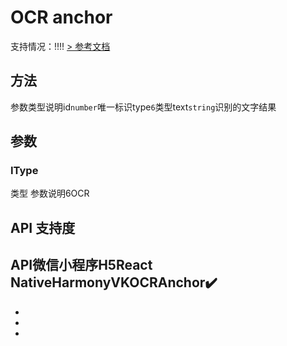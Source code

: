 # OCR anchor
支持情况：!!!!
[> 参考文档
](https://developers.weixin.qq.com/miniprogram/dev/api/ai/visionkit/VKOCRAnchor.html)
## 方法[​](VKOCRAnchor.html#方法)
参数类型说明id`number`唯一标识type`6`类型text`string`识别的文字结果
## 参数[​](VKOCRAnchor.html#参数)
### IType[​](VKOCRAnchor.html#itype)
类型
参数说明6OCR
## API 支持度[​](VKOCRAnchor.html#api-支持度)
API微信小程序H5React NativeHarmonyVKOCRAnchor✔️
- 
- 

- 

-
